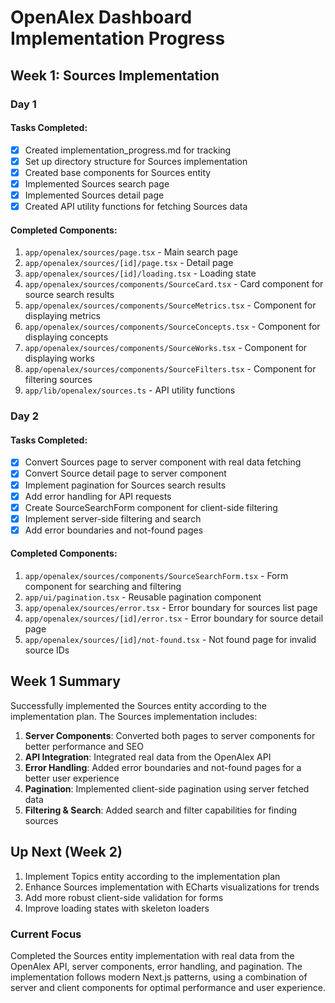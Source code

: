 # OpenAlex Dashboard Implementation Progress

## Week 1: Sources Implementation

### Day 1

#### Tasks Completed:
- [x] Created implementation_progress.md for tracking
- [x] Set up directory structure for Sources implementation
- [x] Created base components for Sources entity
- [x] Implemented Sources search page
- [x] Implemented Sources detail page
- [x] Created API utility functions for fetching Sources data

#### Completed Components:
1. `app/openalex/sources/page.tsx` - Main search page
2. `app/openalex/sources/[id]/page.tsx` - Detail page
3. `app/openalex/sources/[id]/loading.tsx` - Loading state
4. `app/openalex/sources/components/SourceCard.tsx` - Card component for source search results
5. `app/openalex/sources/components/SourceMetrics.tsx` - Component for displaying metrics
6. `app/openalex/sources/components/SourceConcepts.tsx` - Component for displaying concepts
7. `app/openalex/sources/components/SourceWorks.tsx` - Component for displaying works
8. `app/openalex/sources/components/SourceFilters.tsx` - Component for filtering sources
9. `app/lib/openalex/sources.ts` - API utility functions

### Day 2

#### Tasks Completed:
- [x] Convert Sources page to server component with real data fetching
- [x] Convert Source detail page to server component
- [x] Implement pagination for Sources search results
- [x] Add error handling for API requests
- [x] Create SourceSearchForm component for client-side filtering
- [x] Implement server-side filtering and search
- [x] Add error boundaries and not-found pages

#### Completed Components:
1. `app/openalex/sources/components/SourceSearchForm.tsx` - Form component for searching and filtering
2. `app/ui/pagination.tsx` - Reusable pagination component
3. `app/openalex/sources/error.tsx` - Error boundary for sources list page
4. `app/openalex/sources/[id]/error.tsx` - Error boundary for source detail page
5. `app/openalex/sources/[id]/not-found.tsx` - Not found page for invalid source IDs

## Week 1 Summary
Successfully implemented the Sources entity according to the implementation plan. The Sources implementation includes:

1. **Server Components**: Converted both pages to server components for better performance and SEO
2. **API Integration**: Integrated real data from the OpenAlex API
3. **Error Handling**: Added error boundaries and not-found pages for a better user experience
4. **Pagination**: Implemented client-side pagination using server fetched data
5. **Filtering & Search**: Added search and filter capabilities for finding sources

## Up Next (Week 2)
1. Implement Topics entity according to the implementation plan
2. Enhance Sources implementation with ECharts visualizations for trends
3. Add more robust client-side validation for forms
4. Improve loading states with skeleton loaders

### Current Focus
Completed the Sources entity implementation with real data from the OpenAlex API, server components, error handling, and pagination. The implementation follows modern Next.js patterns, using a combination of server and client components for optimal performance and user experience. 